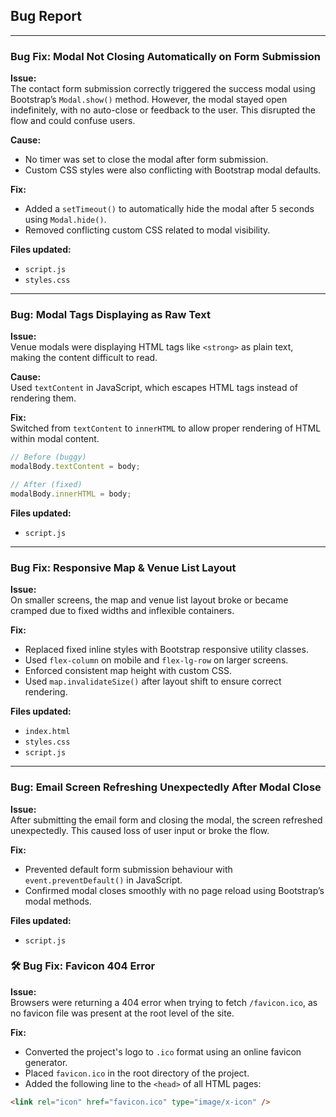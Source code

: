 ## Bug Report

---
### Bug Fix: Modal Not Closing Automatically on Form Submission

**Issue:**  
The contact form submission correctly triggered the success modal using Bootstrap’s `Modal.show()` method. However, the modal stayed open indefinitely, with no auto-close or feedback to the user. This disrupted the flow and could confuse users.

**Cause:**  
- No timer was set to close the modal after form submission.  
- Custom CSS styles were also conflicting with Bootstrap modal defaults.

**Fix:**  
- Added a `setTimeout()` to automatically hide the modal after 5 seconds using `Modal.hide()`.  
- Removed conflicting custom CSS related to modal visibility.

**Files updated:**  
- `script.js`  
- `styles.css`

---

### Bug: Modal Tags Displaying as Raw Text

**Issue:**  
Venue modals were displaying HTML tags like `<strong>` as plain text, making the content difficult to read.

**Cause:**  
Used `textContent` in JavaScript, which escapes HTML tags instead of rendering them.

**Fix:**  
Switched from `textContent` to `innerHTML` to allow proper rendering of HTML within modal content.

```js
// Before (buggy)
modalBody.textContent = body;

// After (fixed)
modalBody.innerHTML = body;
```


**Files updated:**
- `script.js`

---

### Bug Fix: Responsive Map & Venue List Layout

**Issue:**  
On smaller screens, the map and venue list layout broke or became cramped due to fixed widths and inflexible containers.

**Fix:**  
- Replaced fixed inline styles with Bootstrap responsive utility classes.  
- Used `flex-column` on mobile and `flex-lg-row` on larger screens.  
- Enforced consistent map height with custom CSS.  
- Used `map.invalidateSize()` after layout shift to ensure correct rendering.

**Files updated:**
- `index.html`  
- `styles.css`  
- `script.js`

---

### Bug: Email Screen Refreshing Unexpectedly After Modal Close

**Issue:**  
After submitting the email form and closing the modal, the screen refreshed unexpectedly. This caused loss of user input or broke the flow.

**Fix:**  
- Prevented default form submission behaviour with `event.preventDefault()` in JavaScript.  
- Confirmed modal closes smoothly with no page reload using Bootstrap’s modal methods.

**Files updated:**
- `script.js`

### 🛠️ Bug Fix: Favicon 404 Error

**Issue:**  
Browsers were returning a 404 error when trying to fetch `/favicon.ico`, as no favicon file was present at the root level of the site.

**Fix:**  
- Converted the project's logo to `.ico` format using an online favicon generator.
- Placed `favicon.ico` in the root directory of the project.
- Added the following line to the `<head>` of all HTML pages:

```html
<link rel="icon" href="favicon.ico" type="image/x-icon" />


